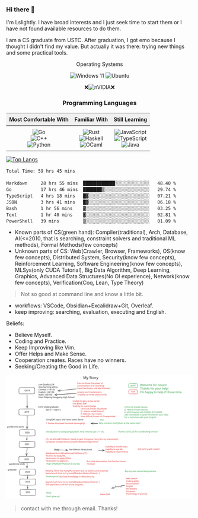 ### Hi there 👋

I'm Lslightly. I have broad interests and I just seek time to start them or I have not found available resources to do them.

I am a CS graduate from USTC. After graduation, I got emo because I thought I didn't find my value. But actually it was there: trying new things and some practical tools.

<div align="center">

Operating Systems

![Windows 11](https://img.shields.io/badge/Windows%2011-%230079d5.svg?style=for-the-badge&logo=Windows%2011&logoColor=white) ![Ubuntu](https://img.shields.io/badge/Ubuntu-E95420?style=for-the-badge&logo=ubuntu&logoColor=white)

❌![nVIDIA](https://img.shields.io/badge/nVIDIA-%2376B900.svg?style=for-the-badge&logo=nVIDIA&logoColor=white)❌

</div>

<div align="center">
  <h3>Programming Languages</h3>
  <table style="width: 100%; border-collapse: collapse;">
    <thead>
      <tr style="background-color: #f0f0f0;">
        <th style="text-align: center; padding: 8px;">Most Comfortable With</th>
        <th style="text-align: center; padding: 8px;">Familiar With</th>
        <th style="text-align: center; padding: 8px;">Still Learning</th>
      </tr>
    </thead>
    <tbody>
      <tr>
        <td style="text-align: center; padding: 8px;">
          <img src="https://img.shields.io/badge/go-%2300ADD8.svg?style=for-the-badge&logo=go&logoColor=white" alt="Go"><br>
          <img src="https://img.shields.io/badge/c++-%2300599C.svg?style=for-the-badge&logo=c%2B%2B&logoColor=white" alt="C++"><br>
          <img src="https://img.shields.io/badge/python-3670A0?style=for-the-badge&logo=python&logoColor=ffdd54" alt="Python">
        </td>
        <td style="text-align: center; padding: 8px;">
          <img src="https://img.shields.io/badge/rust-%23000000.svg?style=for-the-badge&logo=rust&logoColor=white" alt="Rust"><br>
          <img src="https://img.shields.io/badge/Haskell-5e5086?style=for-the-badge&logo=haskell&logoColor=white" alt="Haskell"><br>
          <img src="https://img.shields.io/badge/OCaml-%23E98407.svg?style=for-the-badge&logo=ocaml&logoColor=white" alt="OCaml">
        </td>
        <td style="text-align: center; padding: 8px;">
          <img src="https://img.shields.io/badge/javascript-%23323330.svg?style=for-the-badge&logo=javascript&logoColor=%23F7DF1E" alt="JavaScript"><br>
          <img src="https://img.shields.io/badge/typescript-%23007ACC.svg?style=for-the-badge&logo=typescript&logoColor=white" alt="TypeScript"><br>
          <img src="https://img.shields.io/badge/java-%23ED8B00.svg?style=for-the-badge&logo=openjdk&logoColor=white" alt="Java">
        </td>
      </tr>
    </tbody>
  </table>
</div>


[![Top Langs](https://github-readme-stats.vercel.app/api/top-langs/?username=Lslightly&layout=compact)](https://github.com/anuraghazra/github-readme-stats)

<!--START_SECTION:waka-->

```txt
Total Time: 59 hrs 45 mins

Markdown     28 hrs 55 mins  ████████████░░░░░░░░░░░░░   48.40 %
Go           17 hrs 46 mins  ███████▒░░░░░░░░░░░░░░░░░   29.74 %
TypeScript   4 hrs 18 mins   █▓░░░░░░░░░░░░░░░░░░░░░░░   07.21 %
JSON         3 hrs 41 mins   █▓░░░░░░░░░░░░░░░░░░░░░░░   06.18 %
Bash         1 hr 56 mins    ▓░░░░░░░░░░░░░░░░░░░░░░░░   03.25 %
Text         1 hr 40 mins    ▓░░░░░░░░░░░░░░░░░░░░░░░░   02.81 %
PowerShell   39 mins         ▒░░░░░░░░░░░░░░░░░░░░░░░░   01.09 %
```

<!--END_SECTION:waka-->

- Known parts of CS(green hand): Compiler(traditional), Arch, Database, AI(<=2010, that is searching, constraint solvers and traditional ML methods), Formal Methods(few concepts)
- Unknown parts of CS: Web(Crawler, Browser, Frameworks), OS(know few concepts), Distributed System, Security(know few concepts), Reinforcement Learning, Software Engineering(know few concepts), MLSys(only CUDA Tutorial), Big Data Algorithm, Deep Learning, Graphics, Advanced Data Structures(No OI experience), Network(know few concepts), Verification(Coq, Lean, Type Theory)
> Not so good at command line and know a little bit.
- workflows: VSCode, Obsidian+Excalidraw+Git, Overleaf.
- keep improving: searching, evaluation, executing and English.

Beliefs:
- Believe Myself.
- Coding and Practice.
- Keep Improving like Vim.
- Offer Helps and Make Sense.
- Cooperation creates. Races have no winners.
- Seeking/Creating the Good in Life.

![My Story](story.svg)

> contact with me through email. Thanks!
